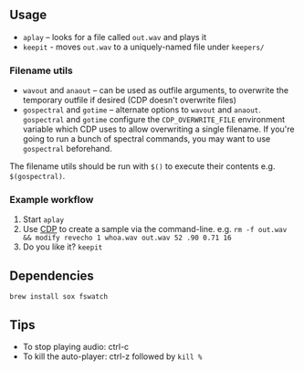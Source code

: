 ## Usage

* `aplay`  – looks for a file called `out.wav` and plays it
* `keepit` - moves `out.wav` to a uniquely-named file under `keepers/`

### Filename utils

* `wavout` and `anaout` – can be used as outfile arguments, to overwrite the
temporary outfile if desired (CDP doesn't overwrite files)
* `gospectral` and `gotime` – alternate options to `wavout` and `anaout`.
`gospectral` and `gotime` configure the `CDP_OVERWRITE_FILE` environment
variable which CDP uses to allow overwriting a single filename. If you're
going to run a bunch of spectral commands, you may want to use `gospectral`
beforehand.

The filename utils should be run with `$()` to execute their contents e.g.
`$(gospectral)`.

### Example workflow

1. Start `aplay`
2. Use [CDP](http://www.composersdesktop.com) to create a sample via the command-line.
e.g. `rm -f out.wav && modify revecho 1 whoa.wav out.wav 52 .90 0.71 16`
3. Do you like it? `keepit`

## Dependencies

```
brew install sox fswatch
```

## Tips

* To stop playing audio: ctrl-c
* To kill the auto-player: ctrl-z followed by `kill %`
